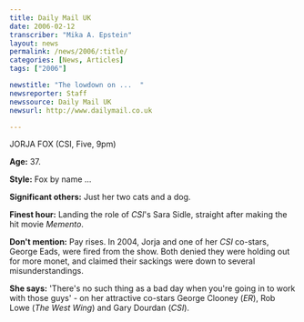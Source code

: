 ```yaml
---
title: Daily Mail UK
date: 2006-02-12
transcriber: "Mika A. Epstein"
layout: news
permalink: /news/2006/:title/
categories: [News, Articles]
tags: ["2006"]

newstitle: "The lowdown on ...  "
newsreporter: Staff
newssource: Daily Mail UK
newsurl: http://www.dailymail.co.uk

---
```


JORJA FOX (CSI, Five, 9pm)

**Age:** 37.

**Style:** Fox by name ...

**Significant others:** Just her two cats and a dog.

**Finest hour:** Landing the role of *CSI*'s Sara Sidle, straight after making the hit movie *Memento*.

**Don't mention:** Pay rises. In 2004, Jorja and one of her *CSI* co-stars, George Eads, were fired from the show. Both denied they were holding out for more monet, and claimed their sackings were down to several misunderstandings.

**She says:** 'There's no such thing as a bad day when you're going in to work with those guys' - on her attractive co-stars George Clooney (*ER*), Rob Lowe (*The West Wing*) and Gary Dourdan (*CSI*).

